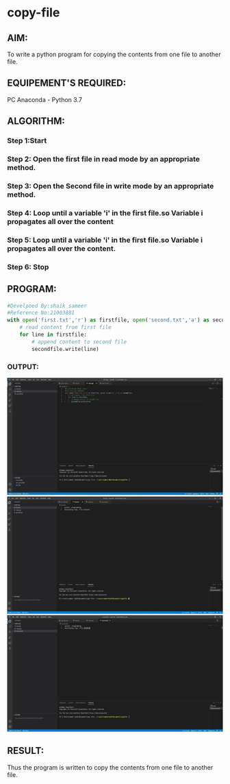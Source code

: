 # copy-file
## AIM:
To write a python program for copying the contents from one file to another file.
## EQUIPEMENT'S REQUIRED: 
PC
Anaconda - Python 3.7
## ALGORITHM: 
### Step 1:Start

### Step 2: Open the first file in read mode by an appropriate method.
 
### Step 3: Open the Second file in write mode by an appropriate method.

### Step 4:  Loop until a variable 'i' in the first file.so Variable i propagates all over the content

### Step 5: Loop until a variable 'i' in the first file.so Variable i propagates all over the content.

### Step 6: Stop

## PROGRAM:

```python
#Develpoed By:shaik sameer
#Reference No:21003881
with open('first.txt','r') as firstfile, open('second.txt','a') as secondfile:
    # read content from first file
    for line in firstfile:
        # append content to second file
        secondfile.write(line)
```
### OUTPUT:
![output](https://github.com/Shaik-sameer-AIML/copy-file/blob/main/copy%203.JPG?raw=true)
![output](https://github.com/Shaik-sameer-AIML/copy-file/blob/main/copy%201.JPG?raw=true)
![output](https://github.com/Shaik-sameer-AIML/copy-file/blob/main/copy2.JPG?raw=true)


## RESULT:
Thus the program is written to copy the contents from one file to another file.